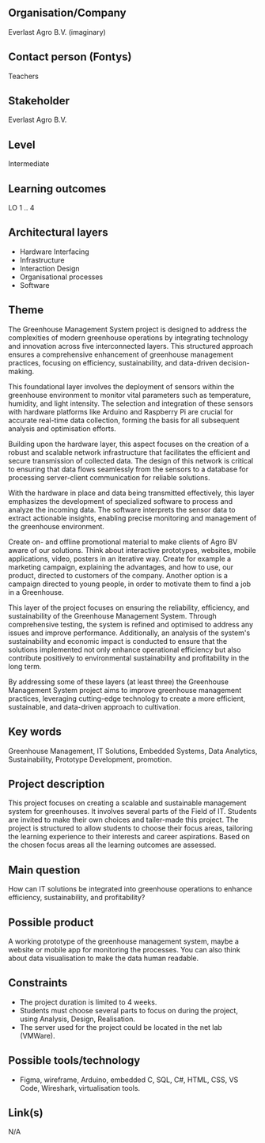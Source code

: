 ## Organisation/Company
Everlast Agro B.V. (imaginary)

## Contact person (Fontys)
Teachers

## Stakeholder
Everlast Agro B.V.

## Level
Intermediate 

## Learning outcomes

LO 1 .. 4


## Architectural layers

- Hardware Interfacing
- Infrastructure
- Interaction Design
- Organisational processes
- Software

## Theme

The Greenhouse Management System project is designed to address the complexities of modern greenhouse operations by integrating technology and innovation across five interconnected layers. This structured approach ensures a comprehensive enhancement of greenhouse management practices, focusing on efficiency, sustainability, and data-driven decision-making. 

This foundational layer involves the deployment of sensors within the greenhouse environment to monitor vital parameters such as temperature, humidity, and light intensity. The selection and integration of these sensors with hardware platforms like Arduino and Raspberry Pi  are crucial for accurate real-time data collection, forming the basis for all subsequent analysis and optimisation efforts.

Building upon the hardware layer, this aspect focuses on the creation of a robust and scalable network infrastructure that facilitates the efficient and secure transmission of collected data. The design of this network is critical to ensuring that data flows seamlessly from the sensors to a database for processing server-client communication for reliable solutions.
    
With the hardware in place and data being transmitted effectively, this layer emphasizes the development of specialized software to process and analyze the incoming data. The software interprets the sensor data to extract actionable insights, enabling precise monitoring and management of the greenhouse environment.
    
Create on- and offline promotional material to make clients of Agro BV aware of our solutions.  Think about interactive prototypes, websites, mobile applications, video, posters in an iterative way. Create for example a marketing campaign, explaining the advantages, and how to use, our product, directed to customers of the company. Another option is a campaign directed to young people, in order to motivate them to find a job in a Greenhouse. 

This layer of the project focuses on ensuring the reliability, efficiency, and sustainability of the Greenhouse Management System. Through comprehensive testing, the system is refined and optimised to address any issues and improve performance. Additionally, an analysis of the system's sustainability and economic impact is conducted to ensure that the solutions implemented not only enhance operational efficiency but also contribute positively to environmental sustainability and profitability in the long term.
    

By addressing some of these layers (at least three) the Greenhouse Management System project aims to improve greenhouse management practices, leveraging cutting-edge technology to create a more efficient, sustainable, and data-driven approach to cultivation.

## Key words

Greenhouse Management, IT Solutions, Embedded Systems, Data Analytics, Sustainability, Prototype Development, promotion. 

## Project description

This project focuses on creating a scalable and sustainable management system for greenhouses. It involves several parts of the Field of IT. Students are invited to make their own choices and tailer-made this project. The project is structured to allow students to choose their focus areas, tailoring the learning experience to their interests and career aspirations. Based on the chosen focus areas all the learning outcomes are assessed. 

## Main question

How can IT solutions be integrated into greenhouse operations to enhance efficiency, sustainability, and profitability?

## Possible product

A working prototype of the greenhouse management system, maybe a website  or mobile app for monitoring the processes. You can also think about data visualisation to make the data human readable. 

## Constraints

- The project duration is limited to 4 weeks.
- Students must choose several parts to focus on during the project, using Analysis, Design, Realisation.
- The server used for the project could be located in the net lab (VMWare).

## Possible tools/technology

- Figma, wireframe, Arduino, embedded C, SQL, C#, HTML, CSS, VS Code, Wireshark, virtualisation tools. 

## Link(s)

N/A
